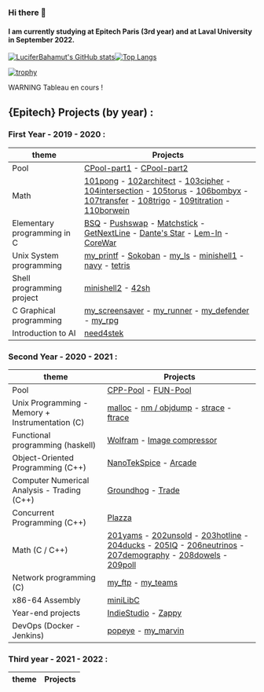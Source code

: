### Hi there 👋
#### I am currently studying at Epitech Paris (3rd year) and at Laval University in September 2022.

[![LuciferBahamut's GitHub stats](https://github-readme-stats.vercel.app/api?username=LuciferBahamut&show_icons=true&count_private=true&theme=dark)](https://github.com/anuraghazra/github-readme-stats)[![Top Langs](https://github-readme-stats.vercel.app/api/top-langs/?username=LuciferBahamut&theme=dark)](https://github.com/anuraghazra/github-readme-stats)

[![trophy](https://github-profile-trophy.vercel.app/?username=LuciferBahamut&theme=chalk)](https://github.com/ryo-ma/github-profile-trophy)

WARNING Tableau en cours !

## {Epitech} Projects (by year) :
### First Year - 2019 - 2020 :
| theme                       | Projects |
|-----------------------------|----------|
| Pool                        | [CPool-part1](https://github.com/LuciferBahamut/CPool-Part-1) - [CPool-part2](https://github.com/LuciferBahamut/CPool-Part-2) |
| Math                        | [101pong](https://github.com/LuciferBahamut/101pong) - [102architect](https://github.com/LuciferBahamut/102architect) - [103cipher](https://github.com/LuciferBahamut/103cipher) - [104intersection](https://github.com/LuciferBahamut/104intersection) - [105torus](https://github.com/luciferBahamut/105torus) - [106bombyx](https://github.com/LuciferBahamut/106bombyx) - [107transfer](https://github.com/LuciferBahamut/107transfer) - [108trigo](https://github.com/LuciferBahamut/108trigo) - [109titration](https://github.com/LuciferBahamut/109titration) - [110borwein](https://github.com/LuciferBahamut/110borwein)         |
| Elementary programming in C | [BSQ](https://github.com/LuciferBahamut/BSQ) - [Pushswap](https://github.com/LuciferBahamut/Pushswap) - [Matchstick](https://github.com/LuciferBahamut/Matchstick) - [GetNextLine](https://github.com/LuciferBahamut/GetNextLine) - [Dante's Star](https://github.com/LuciferBahamut/Dante-s_star) - [Lem-In](https://github.com/LuciferBahamut/Lem-In) - [CoreWar](https://github.com/LuciferBahamut/CoreWar) |
| Unix System programming     | [my_printf](https://github.com/LuciferBahamut/My_Printf) - [Sokoban](https://github.com/LuciferBahamut/Sokoban) - [my_ls](https://github.com/LuciferBahamut/My_ls) - [minishell1](https://github.com/LuciferBahamut/Minishell1) - [navy](https://github.com/LuciferBahamut/Navy) - [tetris](https://github.com/LuciferBahamut/Tetris) |
| Shell programming project   | [minishell2](https://github.com/LuciferBahamut/Minishell2) - [42sh](https://github.com/LuciferBahamut/42sh) |
| C Graphical programming     | [my_screensaver](https://github.com/Nekory23/my_screensaver) - [my_runner](https://github.com/Nekory23/my_runner) - [my_defender](https://github.com/Nekory23/my_defender) - [my_rpg](https://github.com/Nekory23/my_RPG) |
| Introduction to AI          | [need4stek](https://github.com/Nekory23/need4stek)  |

### Second Year - 2020 - 2021 :
| theme                                           | Projects                                                        |
|-------------------------------------------------|-----------------------------------------------------------------|
| Pool                                            | [CPP-Pool](https://github.com/Nekory23/CPP_Pool_2020) - [FUN-Pool](https://github.com/Nekory23/FUN_Pool_2020)|
| Unix Programming - Memory + Instrumentation (C) | [malloc](https://github.com/Nekory23/malloc) - [nm / objdump](https://github.com/Nekory23/nm-objdump) - [strace](https://github.com/Nekory23/strace) - [ftrace](https://github.com/Nekory23/ftrace) |
| Functional programming (haskell)                | [Wolfram](https://github.com/Nekory23/Wolfram) - [Image compressor](https://github.com/Nekory23/Image-Compressor) |
| Object-Oriented Programming (C++)               | [NanoTekSpice]() - [Arcade]() |
| Computer Numerical Analysis - Trading (C++)     | [Groundhog]() - [Trade]() |
| Concurrent Programming (C++)                    | [Plazza]() |
| Math (C / C++)                                  | [201yams]() - [202unsold]() - [203hotline]() - [204ducks]() - [205IQ]() - [206neutrinos]() - [207demography]() - [208dowels]() - [209poll]() |
| Network programming (C)                         | [my_ftp]() - [my_teams]() |
| x86-64 Assembly                                 | [miniLibC](https://github.com/Nekory23/MinilibC) |
| Year-end projects                               | [IndieStudio]() - [Zappy]() |
| DevOps (Docker - Jenkins)                       | [popeye](https://github.com/Nekory23/Popeye) - [my_marvin](https://github.com/Nekory23/my_marvin) |

### Third year - 2021 - 2022 :
| theme                       | Projects |
|-----------------------------|----------|

<!--
**LuciferBahamut/LuciferBahamut** is a ✨ _special_ ✨ repository because its `README.md` (this file) appears on your GitHub profile.

Here are some ideas to get you started:

- 🔭 I’m currently working on ...
- 🌱 I’m currently learning ...
- 👯 I’m looking to collaborate on ...
- 🤔 I’m looking for help with ...
- 💬 Ask me about ...
- 📫 How to reach me: ...
- 😄 Pronouns: ...
- ⚡ Fun fact: ...
-->
